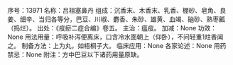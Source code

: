 序号：13971
名称：吕祖塞鼻丹
组成：沉香末、木香末、乳香、棚砂、皂角、良姜、细辛、当归各等分，巴豆、川椒、麝香、朱砂、雄黄、血竭、硇砂、熟枣瓤（捣烂）。
出处：《疫瘀二症合编》卷五。
主治：瘟疫。
加减：None
功效：None
用法用量：呼吸补泻便离床，口含冷水面朝上（仰卧），不问轻重1炷香闻之。
制备方法：上为丸，如梧桐子大。
临床应用：None
各家论述：None
用药禁忌：None
附注：方中巴豆以下诸药用量原缺。
